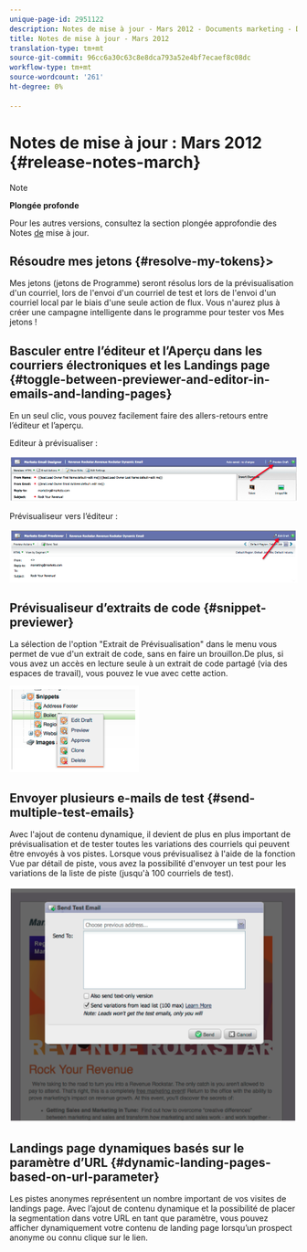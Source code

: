 ```yaml
---
unique-page-id: 2951122
description: Notes de mise à jour - Mars 2012 - Documents marketing - Documentation du produit
title: Notes de mise à jour - Mars 2012
translation-type: tm+mt
source-git-commit: 96cc6a30c63c8e8dca793a52e4bf7ecaef8c08dc
workflow-type: tm+mt
source-wordcount: '261'
ht-degree: 0%

---
```



# Notes de mise à jour : Mars 2012 {#release-notes-march}

>[!NOTE]
>
>**Plongée profonde**
>
>Pour les autres versions, consultez la section plongée approfondie des Notes [de](http://docs.marketo.com/display/docs/release+notes) mise à jour.
>
>## Résoudre mes jetons {#resolve-my-tokens}>

Mes jetons (jetons de Programme) seront résolus lors de la prévisualisation d&#39;un courriel, lors de l&#39;envoi d&#39;un courriel de test et lors de l&#39;envoi d&#39;un courriel local par le biais d&#39;une seule action de flux. Vous n&#39;aurez plus à créer une campagne intelligente dans le programme pour tester vos Mes jetons !

## Basculer entre l’éditeur et l’Aperçu dans les courriers électroniques et les Landings page {#toggle-between-previewer-and-editor-in-emails-and-landing-pages}

En un seul clic, vous pouvez facilement faire des allers-retours entre l’éditeur et l’aperçu.

Editeur à prévisualiser :

![](assets/image2014-9-23-10-3a0-3a13.png)

Prévisualiseur vers l’éditeur :

![](assets/image2014-9-23-10-3a0-3a25.png)

## Prévisualiseur d’extraits de code {#snippet-previewer}

La sélection de l&#39;option &quot;Extrait de Prévisualisation&quot; dans le menu vous permet de vue d&#39;un extrait de code, sans en faire un brouillon.De plus, si vous avez un accès en lecture seule à un extrait de code partagé (via des espaces de travail), vous pouvez le vue avec cette action.

![](assets/image2014-9-23-10-3a0-3a37.png)

## Envoyer plusieurs e-mails de test {#send-multiple-test-emails}

Avec l&#39;ajout de contenu dynamique, il devient de plus en plus important de prévisualisation et de tester toutes les variations des courriels qui peuvent être envoyés à vos pistes. Lorsque vous prévisualisez à l&#39;aide de la fonction Vue par détail de piste, vous avez la possibilité d&#39;envoyer un test pour les variations de la liste de piste (jusqu&#39;à 100 courriels de test).

![](assets/image2014-9-23-10-3a0-3a50.png)

## Landings page dynamiques basés sur le paramètre d’URL {#dynamic-landing-pages-based-on-url-parameter}

Les pistes anonymes représentent un nombre important de vos visites de landings page. Avec l’ajout de contenu dynamique et la possibilité de placer la segmentation dans votre URL en tant que paramètre, vous pouvez afficher dynamiquement votre contenu de landing page lorsqu’un prospect anonyme ou connu clique sur le lien.
